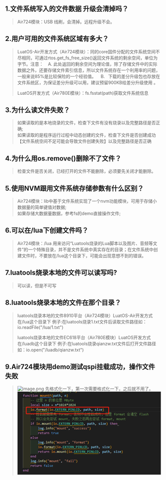 ## 1.文件系统写入的文件数据 升级会清掉吗？
>Air724模块：USB 线刷，会清掉。远程升级不会。

## 2.用户可用的文件系统区域有多大？
> LuatOS-Air开发方式（Air724模块）：同的core固件分配的文件系统空间不尽相同，可通过rtos.get_fs_free_size()返回文件系统的剩余空间，单位为字节。注意：
>   A. 此处返回的剩余空间为理论值，除了存储文件中的实际数据之外，还要存储文件索引信息，所以文件系统存在一个利用率的问题，一般来说85%是比较保险的一个经验值。
>   B.  下载的差分升级包也存放在文件系统区，为保证差分升级可以用，建议预留900KB给差分升级使用  。
>
> LuatOS开发方式（Air780E模块）：fs.fsstat(path)获取文件系统信息
## 3.为什么读文件失败？
>如果读取的是本地烧录的文件，检查下文件有没有烧录以及完整路径是否正确;<br>
>如果读取的是程序运行过程中动态创建的文件，检查下文件是否创建成功【文件系统空间不足可能会导致文件创建失败】以及完整路径是否正确
## 4.为什么用os.remove()删除不了文件？
>检查文件是否关闭，已经打开的文件不能删除，必须要先关闭才能删除。
## 5.使用NVM跟用文件系统存储参数有什么区别？
>Air724模块：lib中基于文件系统实现了一个nvm功能模块，可用于存储小数据量的简单键值对数据;<br>
>如果存储大数据量数据，参考fs的demo直接操作文件;
## 6.可以在/lua下创建文件吗？
>Air724模块：/lua 用来访问“Luatools烧录的Lua脚本以及图片、音频等文件”的一个特殊目录，并不是文件系统中真实存在的目录；在文件系统中创建文件时，不要放在/lua这个目录下，可能会出现意想不到的错误。
## 7.luatools烧录本地的文件可以读写吗?
>可以读，但是不可写
## 8.luatools烧录本地的文件在那个目录？
>luatools烧录本地的文件8910平台（Air724模块）LuatOS-Air开发方式在/lua这个目录下
>例子:在luatools烧录1.txt文件后读取文件路径如：io.readFile("/lua/1.txt")
>
>luatools烧录本地的文件EC618平台（Air780E模块）LuatOS开发方式在/luadb这个目录下
>例子:在luatools烧录qianzw.txt文件后打开文件路径如：io.open("/luadb/qianzw.txt")

## 9.Air724模块用demo测试qspi挂载成功，操作文件失败
>![image.png](https://cdn.openluat-luatcommunity.openluat.com/images/20220721163016086_image.png)
>先格式化一下，第一次需要格式化一下，之后就不用了。
>![](image/20220721163040004_image.png)
